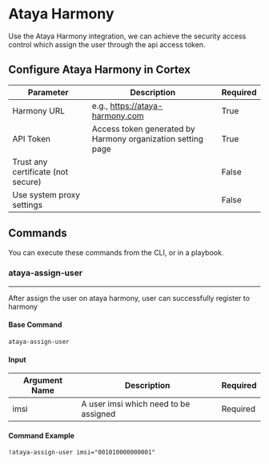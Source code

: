 # Ataya Harmony

Use the Ataya Harmony integration, we can achieve the security access control which assign the user through the api access token.

## Configure Ataya Harmony in Cortex


| **Parameter** | **Description** | **Required** |
| --- | --- | --- |
| Harmony URL | e.g., <https://ataya-harmony.com> | True |
| API Token | Access token generated by Harmony organization setting page | True |
| Trust any certificate (not secure) |  | False |
| Use system proxy settings |  | False |



## Commands

You can execute these commands from the CLI, or in a playbook.

### ataya-assign-user

***
After assign the user on ataya harmony, user can successfully register to harmony

#### Base Command

`ataya-assign-user`

#### Input

| **Argument Name** | **Description** | **Required** |
| --- | --- | --- |
| imsi | A user imsi which need to be assigned | Required | 

#### Command Example

```!ataya-assign-user imsi="001010000000001"```